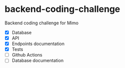 # backend-coding-challenge
Backend coding challenge for Mimo

- [X] Database
- [X] API
- [X] Endpoints documentation
- [X] Tests
- [ ] Github Actions
- [ ] Database documentation